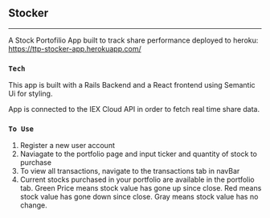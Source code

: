 

## Stocker  
________________

A Stock Portofilio App built to track share performance deployed to heroku: 
https://ttp-stocker-app.herokuapp.com/


### `Tech`

This app is built with a Rails Backend and a React frontend using Semantic Ui for styling. 

App is connected to the IEX Cloud API in order to fetch real time share data.



### ` To Use `
1) Register a new user account 
2) Naviagate to the portfolio page and input ticker and quantity of stock to purchase
3) To view all transactions, navigate to the transactions tab in navBar 
4) Current stocks purchased in your portfolio are available in the portfolio tab. Green Price means stock value has gone up since close. Red means stock value has gone down since close. Gray means stock value has no change. 





